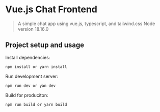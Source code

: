 # Vue.js Chat Frontend

> A simple chat app using vue.js, typescript, and tailwind.css
> Node version 18.16.0

## Project setup and usage

Install dependencies:

```
npm install or yarn install
```

Run development server:

```
npm run dev or yan dev
```

Build for produciton:

```
npm run build or yarn build
```

